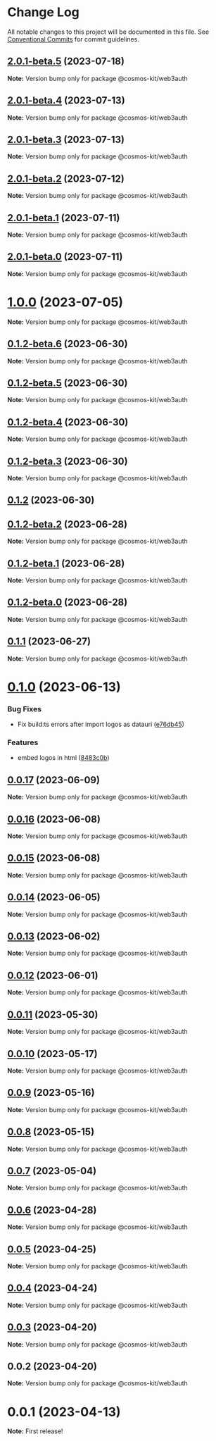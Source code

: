 # Change Log

All notable changes to this project will be documented in this file.
See [Conventional Commits](https://conventionalcommits.org) for commit guidelines.

## [2.0.1-beta.5](https://github.com/cosmology-tech/cosmos-kit/compare/@cosmos-kit/web3auth@2.0.1-beta.4...@cosmos-kit/web3auth@2.0.1-beta.5) (2023-07-18)

**Note:** Version bump only for package @cosmos-kit/web3auth

## [2.0.1-beta.4](https://github.com/cosmology-tech/cosmos-kit/compare/@cosmos-kit/web3auth@2.0.1-beta.3...@cosmos-kit/web3auth@2.0.1-beta.4) (2023-07-13)

**Note:** Version bump only for package @cosmos-kit/web3auth

## [2.0.1-beta.3](https://github.com/cosmology-tech/cosmos-kit/compare/@cosmos-kit/web3auth@2.0.1-beta.2...@cosmos-kit/web3auth@2.0.1-beta.3) (2023-07-13)

**Note:** Version bump only for package @cosmos-kit/web3auth

## [2.0.1-beta.2](https://github.com/cosmology-tech/cosmos-kit/compare/@cosmos-kit/web3auth@2.0.1-beta.1...@cosmos-kit/web3auth@2.0.1-beta.2) (2023-07-12)

**Note:** Version bump only for package @cosmos-kit/web3auth

## [2.0.1-beta.1](https://github.com/cosmology-tech/cosmos-kit/compare/@cosmos-kit/web3auth@2.0.1-beta.0...@cosmos-kit/web3auth@2.0.1-beta.1) (2023-07-11)

**Note:** Version bump only for package @cosmos-kit/web3auth

## [2.0.1-beta.0](https://github.com/cosmology-tech/cosmos-kit/compare/@cosmos-kit/web3auth@1.0.0...@cosmos-kit/web3auth@2.0.1-beta.0) (2023-07-11)

**Note:** Version bump only for package @cosmos-kit/web3auth

# [1.0.0](https://github.com/cosmology-tech/cosmos-kit/compare/@cosmos-kit/web3auth@0.1.2-beta.6...@cosmos-kit/web3auth@1.0.0) (2023-07-05)

**Note:** Version bump only for package @cosmos-kit/web3auth

## [0.1.2-beta.6](https://github.com/cosmology-tech/cosmos-kit/compare/@cosmos-kit/web3auth@0.1.2-beta.5...@cosmos-kit/web3auth@0.1.2-beta.6) (2023-06-30)

**Note:** Version bump only for package @cosmos-kit/web3auth

## [0.1.2-beta.5](https://github.com/cosmology-tech/cosmos-kit/compare/@cosmos-kit/web3auth@0.1.2-beta.4...@cosmos-kit/web3auth@0.1.2-beta.5) (2023-06-30)

**Note:** Version bump only for package @cosmos-kit/web3auth

## [0.1.2-beta.4](https://github.com/cosmology-tech/cosmos-kit/compare/@cosmos-kit/web3auth@0.1.2-beta.3...@cosmos-kit/web3auth@0.1.2-beta.4) (2023-06-30)

**Note:** Version bump only for package @cosmos-kit/web3auth

## [0.1.2-beta.3](https://github.com/cosmology-tech/cosmos-kit/compare/@cosmos-kit/web3auth@0.1.2...@cosmos-kit/web3auth@0.1.2-beta.3) (2023-06-30)

**Note:** Version bump only for package @cosmos-kit/web3auth

## [0.1.2](https://github.com/cosmology-tech/cosmos-kit/compare/@cosmos-kit/web3auth@0.1.1...@cosmos-kit/web3auth@0.1.2) (2023-06-30)

## [0.1.2-beta.2](https://github.com/cosmology-tech/cosmos-kit/compare/@cosmos-kit/web3auth@0.1.2-beta.1...@cosmos-kit/web3auth@0.1.2-beta.2) (2023-06-28)

**Note:** Version bump only for package @cosmos-kit/web3auth

## [0.1.2-beta.1](https://github.com/cosmology-tech/cosmos-kit/compare/@cosmos-kit/web3auth@0.1.2-beta.0...@cosmos-kit/web3auth@0.1.2-beta.1) (2023-06-28)

**Note:** Version bump only for package @cosmos-kit/web3auth

## [0.1.2-beta.0](https://github.com/cosmology-tech/cosmos-kit/compare/@cosmos-kit/web3auth@0.1.1...@cosmos-kit/web3auth@0.1.2-beta.0) (2023-06-28)

**Note:** Version bump only for package @cosmos-kit/web3auth

## [0.1.1](https://github.com/cosmology-tech/cosmos-kit/compare/@cosmos-kit/web3auth@0.1.0...@cosmos-kit/web3auth@0.1.1) (2023-06-27)

**Note:** Version bump only for package @cosmos-kit/web3auth

# [0.1.0](https://github.com/cosmology-tech/cosmos-kit/compare/@cosmos-kit/web3auth@0.0.17...@cosmos-kit/web3auth@0.1.0) (2023-06-13)

### Bug Fixes

- Fix build:ts errors after import logos as datauri ([e76db45](https://github.com/cosmology-tech/cosmos-kit/commit/e76db45bf9165982f1697f253565063b52b83afc))

### Features

- embed logos in html ([8483c0b](https://github.com/cosmology-tech/cosmos-kit/commit/8483c0bb3f3b3a5dfb22e5644a3e695deadc92dd))

## [0.0.17](https://github.com/cosmology-tech/cosmos-kit/compare/@cosmos-kit/web3auth@0.0.16...@cosmos-kit/web3auth@0.0.17) (2023-06-09)

**Note:** Version bump only for package @cosmos-kit/web3auth

## [0.0.16](https://github.com/cosmology-tech/cosmos-kit/compare/@cosmos-kit/web3auth@0.0.15...@cosmos-kit/web3auth@0.0.16) (2023-06-08)

**Note:** Version bump only for package @cosmos-kit/web3auth

## [0.0.15](https://github.com/cosmology-tech/cosmos-kit/compare/@cosmos-kit/web3auth@0.0.14...@cosmos-kit/web3auth@0.0.15) (2023-06-08)

**Note:** Version bump only for package @cosmos-kit/web3auth

## [0.0.14](https://github.com/cosmology-tech/cosmos-kit/compare/@cosmos-kit/web3auth@0.0.13...@cosmos-kit/web3auth@0.0.14) (2023-06-05)

**Note:** Version bump only for package @cosmos-kit/web3auth

## [0.0.13](https://github.com/cosmology-tech/cosmos-kit/compare/@cosmos-kit/web3auth@0.0.12...@cosmos-kit/web3auth@0.0.13) (2023-06-02)

**Note:** Version bump only for package @cosmos-kit/web3auth

## [0.0.12](https://github.com/cosmology-tech/cosmos-kit/compare/@cosmos-kit/web3auth@0.0.11...@cosmos-kit/web3auth@0.0.12) (2023-06-01)

**Note:** Version bump only for package @cosmos-kit/web3auth

## [0.0.11](https://github.com/cosmology-tech/cosmos-kit/compare/@cosmos-kit/web3auth@0.0.10...@cosmos-kit/web3auth@0.0.11) (2023-05-30)

**Note:** Version bump only for package @cosmos-kit/web3auth

## [0.0.10](https://github.com/cosmology-tech/cosmos-kit/compare/@cosmos-kit/web3auth@0.0.9...@cosmos-kit/web3auth@0.0.10) (2023-05-17)

**Note:** Version bump only for package @cosmos-kit/web3auth

## [0.0.9](https://github.com/cosmology-tech/cosmos-kit/compare/@cosmos-kit/web3auth@0.0.8...@cosmos-kit/web3auth@0.0.9) (2023-05-16)

**Note:** Version bump only for package @cosmos-kit/web3auth

## [0.0.8](https://github.com/cosmology-tech/cosmos-kit/compare/@cosmos-kit/web3auth@0.0.7...@cosmos-kit/web3auth@0.0.8) (2023-05-15)

**Note:** Version bump only for package @cosmos-kit/web3auth

## [0.0.7](https://github.com/cosmology-tech/cosmos-kit/compare/@cosmos-kit/web3auth@0.0.6...@cosmos-kit/web3auth@0.0.7) (2023-05-04)

**Note:** Version bump only for package @cosmos-kit/web3auth

## [0.0.6](https://github.com/cosmology-tech/cosmos-kit/compare/@cosmos-kit/web3auth@0.0.5...@cosmos-kit/web3auth@0.0.6) (2023-04-28)

**Note:** Version bump only for package @cosmos-kit/web3auth

## [0.0.5](https://github.com/cosmology-tech/cosmos-kit/compare/@cosmos-kit/web3auth@0.0.4...@cosmos-kit/web3auth@0.0.5) (2023-04-25)

**Note:** Version bump only for package @cosmos-kit/web3auth

## [0.0.4](https://github.com/cosmology-tech/cosmos-kit/compare/@cosmos-kit/web3auth@0.0.3...@cosmos-kit/web3auth@0.0.4) (2023-04-24)

**Note:** Version bump only for package @cosmos-kit/web3auth

## [0.0.3](https://github.com/cosmology-tech/cosmos-kit/compare/@cosmos-kit/web3auth@0.0.2...@cosmos-kit/web3auth@0.0.3) (2023-04-20)

**Note:** Version bump only for package @cosmos-kit/web3auth

## 0.0.2 (2023-04-20)

**Note:** Version bump only for package @cosmos-kit/web3auth

# 0.0.1 (2023-04-13)

**Note:** First release!
